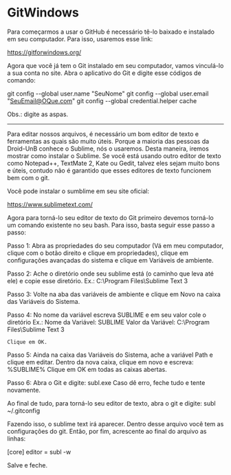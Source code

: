 # GitWindows
Para começarmos a usar o GitHub é necessário tê-lo baixado e instalado em seu computador. Para isso, usaremos esse link:

https://gitforwindows.org/

Agora que você já tem o Git instalado em seu computador, vamos vinculá-lo a sua conta no site.
Abra o aplicativo do Git e digite esse códigos de comando:

git config --global user.name "SeuNome"
git config --global user.email "SeuEmail@OQue.com"
git config --global credential.helper cache

Obs.: digite as aspas.

-------

Para editar nossos arquivos, é necessário um bom editor de texto e ferramentas as quais são muito úteis. Porque a maioria das pessoas da Droid-UnB conhece o Sublime, nós o usaremos. Desta maneira, iremos mostrar como instalar o Sublime. Se você está usando outro editor de texto como Notepad++, TextMate 2, Kate ou Gedit, talvez eles sejam muito bons e úteis, contudo não é garantido que esses editores de texto funcionem bem com o git.

Você pode instalar o sumblime em seu site oficial: 

https://www.sublimetext.com/

Agora para torná-lo seu editor de texto do Git primeiro devemos torná-lo um comando existente no seu bash. Para isso, basta seguir esse passo a passo:

Passo 1:
	Abra as propriedades do seu computador (Vá em meu computador, clique com o botão direito e clique em propriedades), clique em configurações avançadas do sistema e clique em Variáveis 
de ambiente. 

Passo 2:
	Ache o diretório onde seu sublime está (o caminho que leva até ele) e copie esse diretório.
	Ex.: C:\Program Files\Sublime Text 3

Passo 3:
	Volte na aba das variáveis de ambiente e clique em Novo na caixa das Variáveis do Sistema.

Passo 4:
	No nome da variável escreva SUBLIME e em seu valor cole o diretório
	Ex.: Nome da Variável: SUBLIME
		 Valor da Variável: C:\Program Files\Sublime Text 3

	Clique em OK.

Passo 5:
	Ainda na caixa das Variáveis do Sistema, ache a variável Path e clique em editar.
	Dentro da nova caixa, clique em novo e escreva: %SUBLIME%
	Clique em OK em todas as caixas abertas.

Passo 6:
	Abra o Git e digite: subl.exe
	Caso dê erro, feche tudo e tente novamente.

Ao final de tudo, para torná-lo seu editor de texto, abra o git e digite: subl ~/.gitconfig

Fazendo isso, o sublime text irá aparecer. Dentro desse arquivo você tem as configurações do git. Então, por fim, acrescente ao final do arquivo as linhas: 

[core]
	editor = subl -w

Salve e feche.
